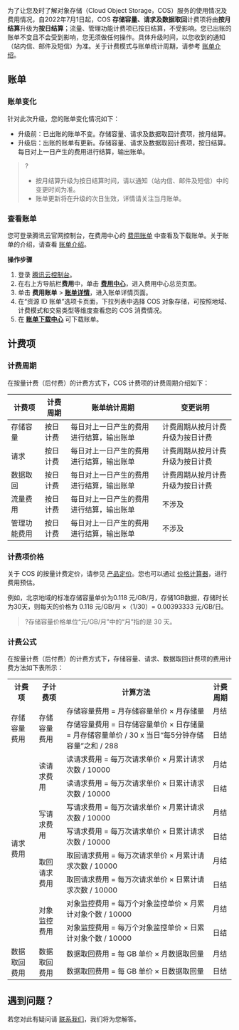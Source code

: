 为了让您及时了解对象存储（Cloud Object Storage，COS）服务的使用情况及费用情况，自2022年7月1日起，COS **存储容量、请求及数据取回**计费项将由**按月结算**升级为**按日结算**；流量、管理功能计费项已按日结算，不受影响。您已出账的账单不变且不会受到影响，您无须做任何操作。具体升级时间，以您收到的通知（站内信、邮件及短信）为准。关于计费模式与账单统计周期，请参考 [账单介绍](https://cloud.tencent.com/document/product/555/30250#.E8.AE.A1.E8.B4.B9.E6.A8.A1.E5.BC.8F.E4.B8.8E.E8.B4.A6.E5.8D.95.E7.BB.9F.E8.AE.A1.E5.91.A8.E6.9C.9F)。


## 账单

### 账单变化

针对此次升级，您的账单变化情况如下：

- 升级前：已出账的账单不变。存储容量、请求及数据取回计费项，按月结算。
- 升级后：出账的账单有更新。存储容量、请求及数据取回计费项，按日结算。每日对上一日产生的费用进行结算，输出账单。


>?
>- 按月结算升级为按日结算时间，请以通知（站内信、邮件及短信）中的变更时间为准。
>- 账单更新将在升级的次日生效，详情请关注当月账单。


### 查看账单

您可登录腾讯云官网控制台，在费用中心的 [费用账单](https://console.cloud.tencent.com/expense/bill/overview) 中查看及下载账单。关于账单的介绍，请查看 [账单介绍](https://cloud.tencent.com/document/product/555/30250#.E8.AE.A1.E8.B4.B9.E6.A8.A1.E5.BC.8F.E4.B8.8E.E8.B4.A6.E5.8D.95.E7.BB.9F.E8.AE.A1.E5.91.A8.E6.9C.9F)。

**操作步骤**


1. 登录 [腾讯云控制台](https://console.cloud.tencent.com/)。
2. 在右上方导航栏**费用**中，单击 **[费用中心](https://console.cloud.tencent.com/expense)**，进入费用中心总览页面。
3. 单击 **费用账单** > **[账单详情](https://console.cloud.tencent.com/expense/bill/summary)**，进入账单详情页面。
4. 在“资源 ID 账单”选项卡页面，下拉列表中选择 COS 对象存储，可按照地域、计费模式和交易类型等维度查看您的 COS 消费情况。
5. 在 **[账单下载中心](https://console.cloud.tencent.com/expense/bill/downloadCenter)** 可下载账单。



## 计费项

### 计费周期

在按量计费（后付费）的计费方式下，COS 计费项的计费周期介绍如下：

| 计费项       | 计费周期 | 账单统计周期                             | 变更说明                         |
| ------------ | -------- | ---------------------------------------- | -------------------------------- |
| 存储容量     | 按日计费 | 每日对上一日产生的费用进行结算，输出账单 | 计费周期从按月计费升级为按日计费 |
| 请求         | 按日计费 | 每日对上一日产生的费用进行结算，输出账单 | 计费周期从按月计费升级为按日计费 |
| 数据取回     | 按日计费 | 每日对上一日产生的费用进行结算，输出账单 | 计费周期从按月计费升级为按日计费 |
| 流量费用     | 按日计费 | 每日对上一日产生的费用进行结算，输出账单 | 不涉及                           |
| 管理功能费用 | 按日计费 | 每日对上一日产生的费用进行结算，输出账单 | 不涉及                           |


### 计费项价格

关于 COS 的按量计费定价，请参见 [产品定价](https://buy.cloud.tencent.com/price/cos)。您也可以通过 [价格计算器](https://buy.cloud.tencent.com/price/cos/calculator)，进行费用预估。

例如，北京地域的标准存储容量单价为0.118 元/GB/月，存储1GB数据，存储时长为30天，则每天的价格为 0.118 元/GB/月 ×（1/30）= 0.00393333 元/GB/日。


>?存储容量价格单位“元/GB/月”中的“月”指的是 30 天。




### 计费公式


在按量计费（后付费）的计费方式下，存储容量、请求、数据取回计费项的费用计费方法如下表所示：

<table>
   <tr>
      <th>计费项</th>
      <th>子计费项</th>
      <th>计算方法</th>
      <th>计费周期</th>
   </tr>
   <tr>
      <td rowspan=2>存储容量费用</td>
      <td rowspan=2>存储容量费用</td>
      <td>存储容量费用 = 月存储容量单价 × 月存储量</td>
      <td>月结</td>
   </tr>
   <tr>
      <td>存储容量费用 = 日存储容量单价 × 日存储量 = 月存储容量单价 / 30 x 当日“每5分钟存储容量”之和 / 288</td>
      <td>日结</td>
   </tr>
   <tr>
      <td rowspan=8>请求费用</td>
      <td rowspan=2>读请求费用</td>
      <td>读请求费用 = 每万次请求单价 × 月累计请求次数 / 10000</td>
      <td>月结</td>
   </tr>
   <tr>
      <td>读请求费用 = 每万次请求单价 × 日累计请求次数 / 10000</td>
      <td>日结</td>
   </tr>
   <tr>
      <td rowspan=2>写请求费用</td>
      <td>写请求费用 = 每万次请求单价 × 月累计请求次数 / 10000</td>
      <td>月结</td>
   </tr>
   <tr>
      <td>写请求费用 = 每万次请求单价 × 日累计请求次数 / 10000</td>
      <td>日结</td>
   </tr>
   <tr>
      <td rowspan=2>取回请求费用</td>
      <td>取回请求费用 = 每万次请求单价 × 月累计请求次数 / 10000</td>
      <td>月结</td>
   </tr>
   <tr>
      <td>取回请求费用 = 每万次请求单价 × 日累计请求次数 / 10000</td>
      <td>日结</td>
   </tr>
   <tr>
      <td rowspan=2>对象监控费用</td>
      <td>对象监控费用 = 每万个对象监控单价 × 月累计对象个数 / 10000</td>
      <td>月结</td>
   </tr>
   <tr>
      <td>对象监控费用 = 每万个对象监控单价 × 日累计对象个数 / 10000</td>
      <td>日结</td>
   </tr>
   <tr>
      <td rowspan=2>数据取回费用</td>
      <td rowspan=2>数据取回费用</td>
      <td>数据取回费用 = 每 GB 单价 × 月数据取回量</td>
      <td>月结</td>
   </tr>
   <tr>
      <td>数据取回费用 = 每 GB 单价 × 日数据取回量</td>
      <td>日结</td>
   </tr>
</table>

## 遇到问题？

若您对此有疑问请 [联系我们](https://cloud.tencent.com/document/product/436/37708)，我们将为您解答。
